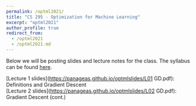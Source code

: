 ```yaml
---
permalink: /optml2021/
title: "CS 295 - Optimization for Machine Learning"
excerpt: "optml2021"
author_profile: true
redirect_from: 
  - /optml2021
  - /optml2021.md
---
```


Below we will be posting slides and lecture notes for the class. The syllabus can be found [here](https://panageas.github.io/_pages/syllabus_optml2021.pdf).

[Lecture 1 slides](https://panageas.github.io/optmlslides/L01 GD.pdf): Definitions and Gradient Descent <br/>
[Lecture 2 slides](https://panageas.github.io/optmlslides/L02 GD.pdf): Gradient Descent (cont.)
